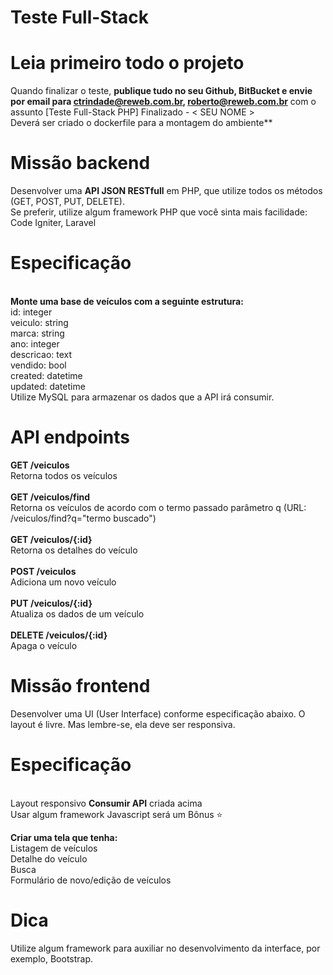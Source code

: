 # Teste Full-Stack
# Leia primeiro todo o projeto
Quando finalizar o teste, **publique tudo no seu Github, BitBucket e envie por email para ctrindade@reweb.com.br, roberto@reweb.com.br** com o assunto [Teste Full-Stack PHP] Finalizado - < SEU NOME >
<br>Deverá ser criado o dockerfile para a montagem do ambiente**

# Missão backend
Desenvolver uma **API JSON RESTfull** em PHP, que utilize todos os métodos (GET, POST, PUT, DELETE).
<br>Se preferir, utilize algum framework PHP que você sinta mais facilidade: Code Igniter, Laravel

# Especificação
<br>**Monte uma base de veículos com a seguinte estrutura:**
<br>id:		    integer
<br>veiculo:   	string
<br>marca:     	string
<br>ano:       	integer
<br>descricao: 	text
<br>vendido:   	bool
<br>created:   	datetime
<br>updated:   	datetime
<br>Utilize MySQL para armazenar os dados que a API irá consumir.

# API endpoints
**GET /veiculos**
<br>Retorna todos os veículos
<br>
<br>**GET /veiculos/find**
<br>Retorna os veículos de acordo com o termo passado parâmetro q (URL: /veiculos/find?q="termo buscado")
<br>
<br>**GET /veiculos/{:id}**
<br>Retorna os detalhes do veículo
<br>
<br>**POST /veiculos**
<br>Adiciona um novo veículo
<br>
<br>**PUT /veiculos/{:id}**
<br>Atualiza os dados de um veículo
<br>
<br>**DELETE /veiculos/{:id}**
<br>Apaga o veículo
<br>
# Missão frontend
Desenvolver uma UI (User Interface) conforme especificação abaixo. O layout é livre. Mas lembre-se, ela deve ser responsiva.

# Especificação

<br>Layout responsivo
**Consumir API** criada acima
<br>Usar algum framework Javascript será um Bônus ⭐

**Criar uma tela que tenha:**
<br>Listagem de veículos
<br>Detalhe do veículo
<br>Busca
<br>Formulário de novo/edição de veículos


# Dica
Utilize algum framework para auxiliar no desenvolvimento da interface, por exemplo, Bootstrap.
